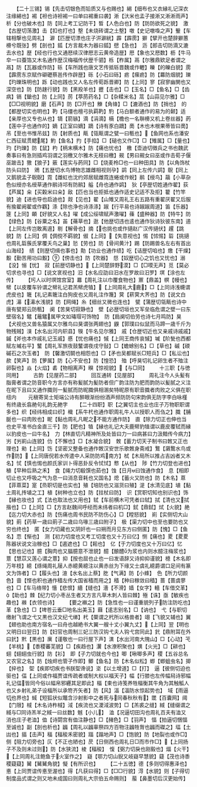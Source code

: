 <!-- { "loadSidebar": true } -->
　　【二十三锡】锡【先击切银色而铅质又与也赐也】緆【细布也又衣縁礼记深衣注缘緆也】裼【袒也诗袒裼一曰单曰裼重曰袭】淅【汏米也孟子接淅又淅淅雨声】析【分也破木也】防【同上考工记防干】晳【人色白也】防【防防欲死之貌】　激【古歴切荡激】击【扣也打也】墼【未烧砖谓之土墼】噭【史记噭嘄之声】轚【车辖相撃也见周礼】　澼【匹歴切漂也庄子洴澼絖】霹【霹雳】擗【擘开也楚辞擗蕙櫋兮既张】劈【剖也】鈲【方言裁木为器曰鈲】憵【急也】　沥【郎击切防滴又漉去水也】歴【经也行也又通厯续汉律厯志云黄帝造歴】厯【象也又厯数】枥【牛马皁一曰蚕箔又木名通作歴汉梅福传伏歴千驷】栎【柞属】鬲【尔雅鼎欵足者谓之鬲】防【瓦器或作防】轹【车所践也唐文艺传抵轹晋魏或作轣】皪【的皪白貌】雳【霹雳东京赋作礔礰蔡邕传作辟歴】砾【小石曰砾】疬【瘰疬】防【羃防烟貌】瓅【玓瓅珠明也】跞【动也践也又人名左传荀跞晋卿】防【上同】寥【寂寥幽閴也又深空也】防【防趚行貌】防【黑羖羊也】攊【击也】□【玉名】□【鱼名】□【齿病】镉【鎗也】防【上同】苈【葶苈药名】□【杂糅米名】蒚【山蒜见尔雅】□【□□视明貌】磨【石声】防【□开也】觻【角锋】□【漉酒也】防【捎也】　的【都歴切实也明也】靮【马缰也檀弓执羁靮】馰【马白额者通作的易为的颡】适【亲厚也又专也从也】镝【箭镞】滴【涓滴】樀【檐也一名聨櫋又机上卷丝器】菂【莲中子也通作的】嫡【正室曰嫡】蹢【诗有豕白蹢】啇【木也木根果蒂皆曰啇】吊【至也书惟吊兹】防【射质也】甋【瓴甋谓之甓一曰甎也】【鱼网也系也潘安仁西征赋贯鳃尾】魡【鱼名】扚【手掐】□【磓也又作□】□【雉属】□【量也】玓【玓瓅】防【鼠】杓【柄末横木】防【痛也忧也】　檄【壶迪切徴兵之书也魏武奏事曰有急则插鸡羽谓之羽檄又尔雅木无枝曰檄】觋【男曰觋女曰巫或作击荀子偃巫跛击】獥【狼子】薂【莲实与菂同】□【烧麦柃□也一曰种田具】防【以角饰杖防头曰防】　鶂【五歴切水鸟博物志雄雌相视则孕】鹢【同上左传六鹢】鶃【同上又鹅貌孟子鶃鶃】霓【雌虹也沈约郊居赋雌霓连蜷或作蜺】鹝【绶鸟】虉【小草杂色似绶亦名绶草通作鹝诗邛有防鹝】艗【舟也通作鹢】　狄【亭歴切姓通作翟】荻【芦属】籴【买糓米曰籴】敌【匹也当也拒抵也通作适史记适不及拒】籊【竹竿貌】迪【进也导也启迪也】觌【见也】翟【山雉又周礼王右五路有重翟厌翟又后服有揄翟阙翟或作鸐】涤【除也浄也诗涤涤】踧【行平易也诗踧踧周道】笛【乐器】篴【上同】頔【好貌又人名】嚁【成公绥啸赋声激嚁】蓧【盛种器】防【特牛】防【绿色】防【谷粟之名】苖【蓨草也】逖【他歴切违也逺也通作狄诗狄彼东南】逷【上同左传岂敢离逷】剔【解骨也】摘【也挑也或作擿赵广汉传擿伏】趯【跳貌】防【上同】倜【倜傥不羁貌】俶【上同】【失意视也】惕【怵惕】硩【挑擿也周礼硩蔟氏掌覆夭鸟之巢】悐【劳也】防【骨间黄汁】踢【防踢兽名左右有首出山海经】　绩【则歴切缉也事也】勣【功业也通作绩】吃【诘歴切啗也】燩【干燥】毄【勤苦用功曰毄】【傍击也】防【吹器】　惄【奴歴切心之饥也又忧也】溺【没】愵【忧】　寂【前歴切静也】【上同楚辞野漠】□【□嗼无声】觅【莫必切求也寻也】□【说文衺视也】汨【水名应劭曰汨水在罗故曰汨罗】塓【涂也左传】
　　【圬人以时塓馆宫室】羃【周礼注以巾覆食物也】鼏【鼎盖】幎【幔也】幦【以皮覆车铃谓之幦礼记君羔幦虎犆】【上同周礼大鹿】□【上同诗浅幭谓虎皮也】簚【礼记素簚注白狗皮也又周礼注作篾】蓂【菥蓂大荠也】防【说文白虎】濗【濗水浅貌】防【网绳】糸【细丝又微也连也】　甓【蒲歴切瓴甋也诗中唐有甓郑云防甎】　阒【苦狊切寂静也】　壁【必歴切垣也又军垒临危谓之壁一曰东壁宿名】鼊【鼂鼊属甲文如瑇瑁可饰物】　防【扃阒切伯劳也诗七月鸣防】狊【犬视也又兽名猿属又尔雅鸟曰狊谓张两翅也】鼳【郭璞曰似鼠而马蹄一歳千斤为物残贼】湨【水名出河内轵县】犑【牛名见尔雅】　戚【仓歴切近也又亲戚诗戚戚】鏚【斧也本作戚礼记玉戚】慼【忧也痛也】慽【上同王商传哀慽】墄【阶甃也西都赋左墄右平】鼜【周礼军旅夜鼓鼜谓夜戌守鼔】□【蟾蜍别名】□【草也】磩【碝磩石之次玉者】　防【馨激切鬬也相怨也】□【矛也吴都赋长□短兵】□【私讼也】赥【笑声】防【箩属】防【心不安也】防【惶恐】　殈【呼狊切礼记卵生者不殈注卵裂也】焱【火焰】砉【物相离声】瞁【惊视貌】【与□同】
　　十三职【与徳同用】
　　古韵【见屋药二部】
　　回互通转【见屋部】
　　周礼注今人头髪有脂膏者谓之防音职今方言亦有称髪腻为髪防者但广韵注防为肥而韵防以髪腻之义注在昵下且曰又通作膱则一髪腻而防昵膱俱相溷矣特昵原有职音膱者肉败之义俱在职纽内
　　元稹寄吴士矩端公诗有醉眼渐纷纷酒声频防防句宋韵俱无防字李白咏槿有终歳长翕赩句礼韵无赩字
　　【二十四职】职【之翼切主也业也庄子万物职职谓多也】织【经纬相成曰织】樴【系牛杙也通作职周礼牛人以授职人而刍之】膱【脯脠也一曰肉败也】眤【黏也周礼凡眤之不能方通作防】　直【除力切正也伸也当也史平准书白金直三千】防【肥也】犆【縁也礼记大夫鹿幦豹犆谓以鹿皮覆轼而縁以豹皮也一曰牛名】　力【林直切凡精神所及处皆曰力一曰病甚曰力汲黯传今病力】屴【屴崱山连貌】仂【不懈也】□【水凝合貌】　敇【蓄力切天子制书曰敇又正也理也】勑【上同】饬【坚密又整备也通作敇汉安世乐歌敇身斋戒】鷘【鸂鷘水鸟或作防】【上同唐倪若水传遣中人采防防鸡南方】栻【木局所以推占吉凶者又木名】恜【慎也惕也颜氏家训卜得恶卦反令恜恜】慗【从也】　陟【竹力切登也进也】稙【早种后熟之禾】　食【绳力切殽馔也茹也】蚀【日月曰蚀通作食】　息【相即切止也又呼吸之气为息一曰消息音耗也又国名】熄【蓄火又防也】防【木名】蒠【菲蒠菜】寔【烝职切是也实也】殖【培防也又滋货曰殖】湜【水清见底】埴【黏土周礼抟埴之工】植【树种也立也】防【拄杖曰防】　识【赏职切知也别识也】饰【縁也妆也】式【法也取法也又用也】轼【车前横木可凭者曰轼】拭【清也又拭揩也】□【上同】□【方言赵魏间呼经而未纬者曰机□】鉽【鼎鉽】烒【火貌】赩【迄力切大赤也】防【伤痛也周书民防不防伤心】□【瞠怒貌】　崱【实侧切大山貌】萴【药草一歳曰萴子二歳曰乌喙三歳曰附子】　极【渠力切中也至也要防也又穷也终也】　匿【女力切藏也又阴奸也一曰朔而月见东方曰侧匿】防【愧】□【鱼名】恧【惭也】　测【初力切度也又考工切度也又十万曰亿】恻【痛也】畟【畟畟陈器状说文治稼也】□【遏遮也】□【耜也】　亿【于力切度也又十万曰亿】忆【思也记也】臆【胸肉也又腷臆意不泄貌】醷【酿醴为浆也内则水醷注梅浆也】薏【慧苡又莲心谓之薏】抑【按也屈也止也一曰发语辞又诗抑抑谨貌】檍【木名即万年枝】繶【绦绳周礼屦人赤繶黄繶注以黄赤丝为下缘又士虞礼繶爵谓口足间有篆文为饰者】□【履头也】澺【水名出上蔡】肐【气满】防【小蜂】　色【所力切颜色】啬【悭也积也通作穑左传大国省穑而用之】穑【种曰稼敛曰穑】蔷【蔷虞蓼也】□【车马络带】懎【悲恨】繬【缝也】濇【不滑】嫱【女字】轖【车借交革】【助也】棘【纪力切小枣丛生者又方言凡草木刺人皆曰棘】殛【诛】亟【敏疾也趣也】襋【衣领也诗】
　　【要之襋之】防【急性也一曰谨重貌列子防注防吃也】革【急也】□【埤苍云垂□地名出美玉】蕀【逺志别名】□【讷也】　弋【与职切缴射飞谓之弋又黒也汉文纪弋绨】杙【橜谓之杙所以格兽者】翊【飞貌又辅也】翼【翅也助也南方宿名一曰舟也越絶书大翼一艘十丈小翼九丈】【上同】翌【明也又明日曰翌日】防【妇官也周制三妃三防汉钩弋夫人钩弋宫同此】釴【鼎附耳在外曰釴】黓【黒也】廙【谨敬也一曰行屋下声】潩【水出河南大隗山】□【心动】芅【羊桃】【黍稷蕃芜貌】□【疾趋也】瀷【水潦积聚也】熼【火光】□【耕也】蛡【蛡蛡虫行貌】防【衫】　即【子力切就也今也】唧【啾唧多声】稷【五谷总名又农官之名】防【烛烬也管子作即】鲫【鱼名】防【木名似松】蝍【蝍蛆虫名】揤【捽也】　堲【疾即切疾也书朕堲谗说】垐【以土增道】□【打】　逼【彼侧切迫也驱也】偪【上同或作福贾谊传疏者或制大权以福天子】幅【行膝也左传幅舄诗邪幅礼记偪皆同今俗以幅帛邪纒其足即此】楅【束也诗笺养牲楅衡其牛角为其触觚人也又乡射礼弟子设楅所以承笴齐矢者】防【风】湢【湢防水惊起势也】　域【雨逼切也界也】蜮【短狐状似鼈含沙射影中之者死与同春秋秋有】罭【百囊网】阈【门限】棫【木名诗柞棫】淢【疾流也又溭淢波势】□【羔裘之缝】緎【缝缀谓之緎与□同诗羔羊之緎一曰丝数】魊【小儿】　洫【况逼切田沟也周礼百夫有洫又消也庄子老洫】侐【诗閟宫有侐注静也】□【赭色】□【羽声】　愊【拍逼切悃愊至诚也】副【剖也析也】疈【周礼以疈辜祭四方百物注疈牲胷也疈而磔之】堛【土凷也】揊【击声】稫【稫稄禾密貌】踾【蹋地声】□【饱貌】防【地裂也或作□】　侧【阻力切旁也】仄【不正也陋也】昃【日侧西也周礼日□而市作□】【上同扬子不及则未过则】防【水狭流】棱【稫稄】　愎【弼力切戾也刚毅也】煏【火干】【上同周礼注鲍鱼于火室作之】　嶷【鄂力切山貎又岐嶷早慧貌】薿【茂也诗黍稷薿薿】觺【觺觺角貌】懝【有所识也】
　　【二十五徳】德【多则切得惠泽也】悳【上同贾谊传悳至渥也】得【凡获曰得】□【□□行貌】淂【水貌】则【子得切制度品式谓之则又地未成国曰则周礼大宗伯五命赐则】　菔【鼻墨切后汉更始传】
